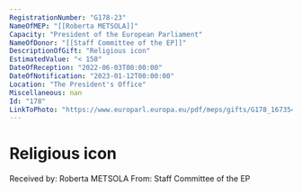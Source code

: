 ```yaml
---
RegistrationNumber: "G178-23"
NameOfMEP: "[[Roberta METSOLA]]"
Capacity: "President of the European Parliament"
NameOfDonor: "[[Staff Committee of the EP]]"
DescriptionOfGift: "Religious icon"
EstimatedValue: "< 150"
DateOfReception: "2022-06-03T00:00:00"
DateOfNotification: "2023-01-12T00:00:00"
Location: "The President's Office"
Miscellaneous: nan
Id: "178"
LinkToPhoto: "https://www.europarl.europa.eu/pdf/meps/gifts/G178_1673540232461.jpeg#"
---
```


# Religious icon

Received by: Roberta METSOLA
From: Staff Committee of the EP
